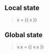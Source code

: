 <script setup>
const x = $ref(10);
</script>

## Local state

<v-slider v-model="x" />

> <v-math>x = {{ x }}</v-math>

## Global state

<v-slider v-model="v.x" />

> <v-math>v.x = {{ v.x }}</v-math>
